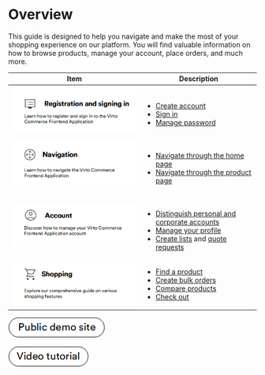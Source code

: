 # Overview

This guide is designed to help you navigate and make the most of your shopping experience on our platform. You will find valuable information on how to browse products, manage your account, place orders, and much more.

|Item|Description|
|---|---|
| ![Registration and signing in](media/register-overview.png) | <br><ul><li> [Create account](registration_and_signing_in/create-account.md)</li> <li> [Sign in](registration_and_signing_in/sign-in.md) </li> <li>[Manage password](registration_and_signing_in/password-management.md) </li></ul>|
| ![Navigation](media/navigation_overview.png) | <br><ul><li> [Navigate through the home page](navigation/homepage-layout.md)</li> <li> [Navigate through the product page](navigation/product-page-layout.md) </li></ul>|
| ![Account](media/account-overview.png) | <br><ul><li> [Distinguish personal and corporate accounts](account/overview.md)</li> <li>[Manage your profile](account/profile.md) </li> <li>[Create lists](account/lists.md) and [quote requests](account/quote-requests.md)</li> </ul>|
| ![Shopping](media/shopping-overview.png) | <ul><li> [Find a product](shopping/searching-for-products.md/)</li><li> [Create bulk orders](shopping/bulk-orders.md) </li> <li>[Compare products](shopping/compare-products.md)</li> <li>[Check out](shopping/checkout-process.md)</li></ul>|


[![Public demo site](media/public-demo-site.png)](https://virtostart-demo-store.govirto.com/)

[![Video tutorial](media/video-tutorial-button.png)](https://youtu.be/8LaCWtkVdAk?si=SbB6_4DO-HWPKw7)
